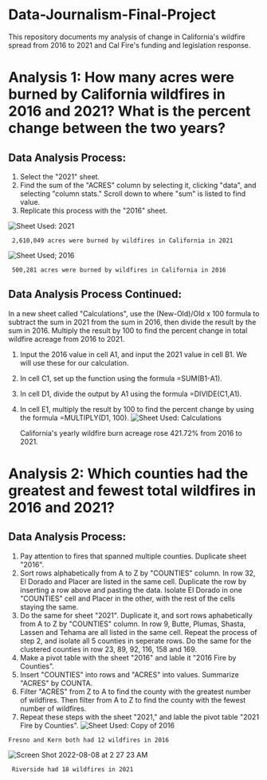# Data-Journalism-Final-Project
This repository documents my analysis of change in California's wildfire spread from 2016 to 2021 and Cal Fire's funding and legislation response.
# Analysis 1: How many acres were burned by California wildfires in 2016 and 2021? What is the percent change between the two years?
## Data Analysis Process: 
  1) Select the "2021" sheet.
  2) Find the sum of the "ACRES" column by selecting it, clicking "data", and selecting "column stats." Scroll down to where "sum" is listed to find value.
  3) Replicate this process with the "2016" sheet.

  ![Sheet Used: 2021](https://user-images.githubusercontent.com/109619716/183370110-8155d6a1-f98f-4f9f-b070-87b2ef294efa.png)
     
     2,610,049 acres were burned by wildfires in California in 2021
     
  ![Sheet Used; 2016](https://user-images.githubusercontent.com/109619716/183372881-33c9ba6f-3a03-466b-8e70-745327405d40.png)
     
     500,281 acres were burned by wildfires in California in 2016
     
## Data Analysis Process Continued:
In a new sheet called "Calculations", use the (New-Old)/Old x 100 formula to subtract the sum in 2021 from the sum in 2016, then divide the result by the sum in 2016. Multiply the result by 100 to find the percent change in total wildfire acreage from 2016 to 2021.
  1) Input the 2016 value in cell A1, and input the 2021 value in cell B1. We will use these for our calculation.
  2) In cell C1, set up the function using the formula =SUM(B1-A1).
  3) In cell D1, divide the output by A1 using the formula =DIVIDE(C1,A1).
  4) In cell E1, multiply the result by 100 to find the percent change by using the formula =MULTIPLY(D1, 100).
  ![Sheet Used: Calculations](https://user-images.githubusercontent.com/109619716/183372744-5de74448-7154-4f9f-af3f-d6432ed42697.png)
  
     California's yearly wildfire burn acreage rose 421.72% from 2016 to 2021.


# Analysis 2: Which counties had the greatest and fewest total wildfires in 2016 and 2021?
## Data Analysis Process: 
  1) Pay attention to fires that spanned multiple counties. Duplicate sheet "2016".
  2) Sort rows alphabetically from A to Z by "COUNTIES" column. In row 32, El Dorado and Placer are listed in the same cell. Duplicate the row by inserting   a row above and pasting the data. Isolate El Dorado in one "COUNTIES" cell and Placer in the other, with the rest of the cells staying the same.
  3) Do the same for sheet "2021". Duplicate it, and sort rows aphabetically from A to Z by "COUNTIES" column. In row 9, Butte, Plumas, Shasta, Lassen and      Tehama are all listed in the same cell. Repeat the process of step 2, and isolate all 5 counties in seperate rows. Do the same for the clustered            counties in row 23, 89, 92, 116, 158 and 169.
  4) Make a pivot table with the sheet "2016" and lable it "2016 Fire by Counties".
  5) Insert "COUNTIES" into rows and "ACRES" into values. Summarize "ACRES" by COUNTA.
  6) Filter "ACRES" from Z to A to find the county with the greatest number of wildfires. Then filter from A to Z to find the county with the fewest number      of wildfires.
  7) Repeat these steps with the sheet "2021," and lable the pivot table "2021 Fire by Counties".
  ![Sheet Used: Copy of 2016](https://user-images.githubusercontent.com/109619716/183381227-030e470f-834e-43db-9469-43a1ae559002.png) 
    
    Fresno and Kern both had 12 wildfires in 2016
    
  ![Screen Shot 2022-08-08 at 2 27 23 AM](https://user-images.githubusercontent.com/109619716/183386139-539a79e0-886f-4222-8a87-b7415c3d01c4.png)
     
     Riverside had 18 wildfires in 2021
